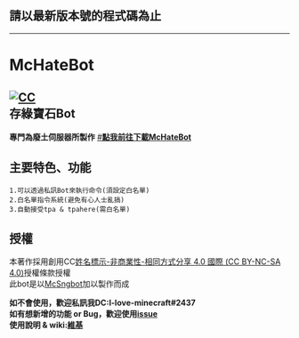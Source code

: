 ## 請以最新版本號的程式碼為止
-------------
# McHateBot
<a href="https://creativecommons.org/licenses/by-nc-sa/4.0/" rel="nofollow"><img src="https://camo.githubusercontent.com/72437363a2c150e50c5c090c5ec0dfde31ce3a28c8a092f638509882b56ceb4e/68747470733a2f2f692e6372656174697665636f6d6d6f6e732e6f72672f6c2f62792d6e632d73612f342e302f38307831352e706e67" alt="CC" data-canonical-src="https://i.creativecommons.org/l/by-nc-sa/4.0/80x15.png" style="max-width: 100%;"></a><br>
存綠寶石Bot
---------------------------------------------------
**專門為廢土伺服器所製作**
[#**點我前往下載McHateBot**](https://github.com/Forever-Hate/McHateBot/releases)<br>
## 主要特色、功能
```  
1.可以透過私訊Bot來執行命令(須設定白名單)  
2.白名單指令系統(避免有心人士亂搞)  
3.自動接受tpa & tpahere(需白名單)
```
## 授權
本著作採用創用CC[姓名標示-非商業性-相同方式分享 4.0 國際 (CC BY-NC-SA 4.0)](https://creativecommons.org/licenses/by-nc-sa/4.0/deed.zh_TW)授權條款授權<br>
此bot是以[McSngbot](https://github.com/SiongSng/McSngbot)加以製作而成

**如不會使用，歡迎私訊我DC:I-love-minecraft#2437**<br>
**如有想新增的功能 or Bug，歡迎使用[issue](https://github.com/Forever-Hate/McHateBot/issues)**<br>
**使用說明 & wiki:[維基](https://github.com/Forever-Hate/McHateBot/wiki)**





